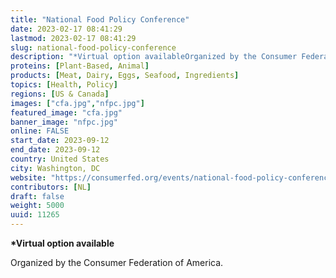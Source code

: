 ```yaml
---
title: "National Food Policy Conference"
date: 2023-02-17 08:41:29
lastmod: 2023-02-17 08:41:29
slug: national-food-policy-conference
description: "*Virtual option availableOrganized by the Consumer Federation of America. "
proteins: [Plant-Based, Animal]
products: [Meat, Dairy, Eggs, Seafood, Ingredients]
topics: [Health, Policy]
regions: [US & Canada]
images: ["cfa.jpg","nfpc.jpg"]
featured_image: "cfa.jpg"
banner_image: "nfpc.jpg"
online: FALSE
start_date: 2023-09-12
end_date: 2023-09-12
country: United States
city: Washington, DC
website: "https://consumerfed.org/events/national-food-policy-conference/"
contributors: [NL]
draft: false
weight: 5000
uuid: 11265
---
```

**\*Virtual option available**

Organized by the Consumer Federation of America. 
